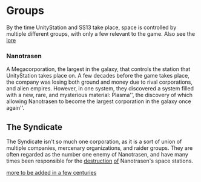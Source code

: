 # Groups
By the time UnityStation and SS13 take place, space is controlled by multiple different groups, with only a few relevant to the game. Also see the [lore](The-Lore.md)

### **Nanotrasen**

A Megacorporation, the largest in the galaxy, that controls the station that UnityStation takes place on. A few decades before the game takes place, the company was losing both ground and money due to rival corporations, and alien empires. However, in one system, they discovered a system filled with a new, rare, and mysterious material: Plasma'', the discovery of which allowing Nanotrasen to become the largest corporation in the galaxy once again''.

## The Syndicate

The Syndicate isn't so much one corporation, as it is a sort of union of multiple companies, mercenary organizations, and raider groups. They are often regarded as the number one enemy of Nanotrasen, and have many times been responsible for the [destruction](Traitor.md) [of](Nuclear-Emergency.md) Nanotrasen's space stations.


[more to be added in a few centuries](So-close-to-impossible-that-it-might-as-well-not-even-exist.md)